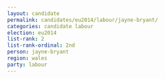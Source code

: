```yaml
---
layout: candidate
permalink: candidates/eu2014/labour/jayne-bryant/
categories: candidate labour
election: eu2014
list-rank: 2
list-rank-ordinal: 2nd
person: jayne-bryant
region: wales
party: labour
---
```

